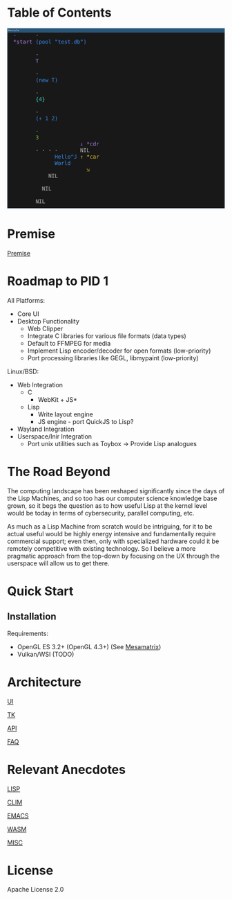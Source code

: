 Table of Contents
=================

![PARTICLE](https://github.com/Seteeri/Particle/blob/master/art/screenshot.png)
  
# Premise

[Premise](https://github.com/Seteeri/Particle/tree/master/doc/PREMISE.md)

# Roadmap to PID 1

All Platforms:

* Core UI
* Desktop Functionality
  * Web Clipper
  * Integrate C libraries for various file formats (data types)
  * Default to FFMPEG for media
  * Implement Lisp encoder/decoder for open formats (low-priority)
  * Port processing libraries like GEGL, libmypaint (low-priority)

Linux/BSD:

* Web Integration
  * C
    * WebKit + JS*
  * Lisp
    * Write layout engine
    * JS engine - port QuickJS to Lisp?
* Wayland Integration
* Userspace/Inir Integration
  * Port unix utilities such as Toybox -> Provide Lisp analogues

# The Road Beyond

The computing landscape has been reshaped significantly since the days of the Lisp Machines, and so too has our computer science knowledge base grown, so it begs the question as to how useful Lisp at the kernel level would be today in terms of cybersecurity, parallel computing, etc.

As much as a Lisp Machine from scratch would be intriguing, for it to be actual useful would be highly energy intensive and fundamentally require commercial support; even then, only with specialized hardware could it be remotely competitive with existing technology. So I believe a more pragmatic approach from the top-down by focusing on the UX through the userspace will allow us to get there.

# Quick Start

## Installation

Requirements:
* OpenGL ES 3.2+ (OpenGL 4.3+) (See [Mesamatrix](https://mesamatrix.net/))
* Vulkan/WSI (TODO)

# Architecture

[UI](https://github.com/Seteeri/Particle/tree/master/doc/UI.md)

[TK](https://github.com/Seteeri/Particle/tree/master/doc/TK.md)

[API](https://github.com/Seteeri/Particle/tree/master/doc/API.md)

[FAQ](https://github.com/Seteeri/Particle/tree/master/doc/FAQ.md)

# Relevant Anecdotes

[LISP](https://github.com/Seteeri/Particle/tree/master/doc/ANECDOTES-LISP.md)

[CLIM](https://github.com/Seteeri/Particle/tree/master/doc/ANECDOTES-CLIM.md)

[EMACS](https://github.com/Seteeri/Particle/tree/master/doc/ANECDOTES-EMACS.md)

[WASM](https://github.com/Seteeri/Particle/tree/master/doc/ANECDOTES-WASM.md)

[MISC](https://github.com/Seteeri/Particle/tree/master/doc/ANECDOTES-MISC.md)

# License

Apache License 2.0
